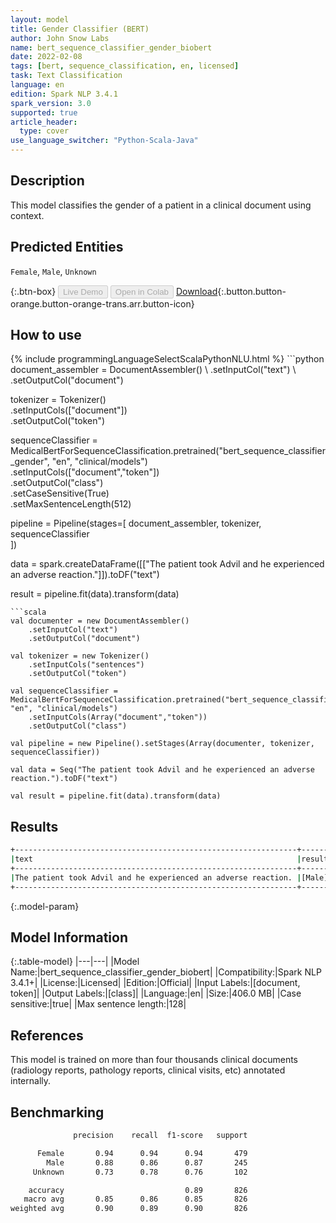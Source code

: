 ```yaml
---
layout: model
title: Gender Classifier (BERT)
author: John Snow Labs
name: bert_sequence_classifier_gender_biobert
date: 2022-02-08
tags: [bert, sequence_classification, en, licensed]
task: Text Classification
language: en
edition: Spark NLP 3.4.1
spark_version: 3.0
supported: true
article_header:
  type: cover
use_language_switcher: "Python-Scala-Java"
---
```


## Description

This model classifies the gender of a patient in a clinical document using context.

## Predicted Entities

`Female`, `Male`, `Unknown`

{:.btn-box}
<button class="button button-orange" disabled>Live Demo</button>
<button class="button button-orange" disabled>Open in Colab</button>
[Download](https://s3.amazonaws.com/auxdata.johnsnowlabs.com/clinical/models/bert_sequence_classifier_gender_biobert_en_3.4.1_3.0_1644317917385.zip){:.button.button-orange.button-orange-trans.arr.button-icon}

## How to use



<div class="tabs-box" markdown="1">
{% include programmingLanguageSelectScalaPythonNLU.html %}
```python
document_assembler = DocumentAssembler() \
    .setInputCol("text") \
    .setOutputCol("document")

tokenizer = Tokenizer() \
    .setInputCols(["document"]) \
    .setOutputCol("token")

sequenceClassifier = MedicalBertForSequenceClassification.pretrained("bert_sequence_classifier_gender", "en", "clinical/models")\
  .setInputCols(["document","token"]) \
  .setOutputCol("class") \
  .setCaseSensitive(True) \
  .setMaxSentenceLength(512)

pipeline = Pipeline(stages=[
    document_assembler, 
    tokenizer,
    sequenceClassifier    
])

data = spark.createDataFrame([["The patient took Advil and he experienced an adverse reaction."]]).toDF("text")

result = pipeline.fit(data).transform(data)
```
```scala
val documenter = new DocumentAssembler() 
    .setInputCol("text") 
    .setOutputCol("document")

val tokenizer = new Tokenizer()
    .setInputCols("sentences")
    .setOutputCol("token")

val sequenceClassifier = MedicalBertForSequenceClassification.pretrained("bert_sequence_classifier_gender", "en", "clinical/models")
    .setInputCols(Array("document","token"))
    .setOutputCol("class")

val pipeline = new Pipeline().setStages(Array(documenter, tokenizer, sequenceClassifier))

val data = Seq("The patient took Advil and he experienced an adverse reaction.").toDF("text")

val result = pipeline.fit(data).transform(data)
```
</div>

## Results

```bash
+---------------------------------------------------------------+------+
|text                                                           |result|
+---------------------------------------------------------------+------+
|The patient took Advil and he experienced an adverse reaction. |[Male]|
+---------------------------------------------------------------+------+
```

{:.model-param}
## Model Information

{:.table-model}
|---|---|
|Model Name:|bert_sequence_classifier_gender_biobert|
|Compatibility:|Spark NLP 3.4.1+|
|License:|Licensed|
|Edition:|Official|
|Input Labels:|[document, token]|
|Output Labels:|[class]|
|Language:|en|
|Size:|406.0 MB|
|Case sensitive:|true|
|Max sentence length:|128|

## References

This model is trained on more than four thousands clinical documents (radiology reports, pathology reports, clinical visits, etc) annotated internally.

## Benchmarking

```bash
              precision    recall  f1-score   support

      Female       0.94      0.94      0.94       479
        Male       0.88      0.86      0.87       245
     Unknown       0.73      0.78      0.76       102

    accuracy                           0.89       826
   macro avg       0.85      0.86      0.85       826
weighted avg       0.90      0.89      0.90       826
```
